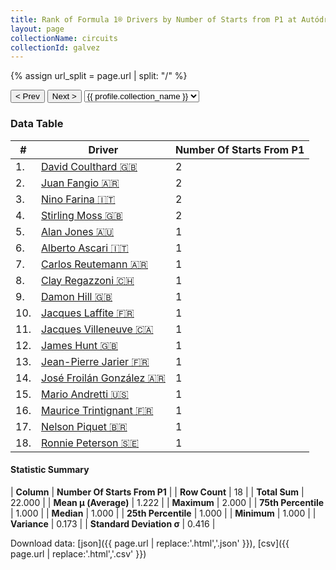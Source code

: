 ```yaml
---
title: Rank of Formula 1® Drivers by Number of Starts from P1 at Autódromo Juan y Oscar Gálvez
layout: page
collectionName: circuits
collectionId: galvez
---
```


{% assign url_split = page.url | split: "/" %}
<div id="collection-navigation">
<button onclick="selector.options[selector.selectedIndex-1].value && (window.location = selector.options[selector.selectedIndex-1].value);">&lt; Prev</button>
<button onclick="selector.options[selector.selectedIndex+1].value && (window.location = selector.options[selector.selectedIndex+1].value);">Next &gt;</button>
<select id="selector" onchange="this.options[this.selectedIndex].value && (window.location = this.options[this.selectedIndex].value);">
  {% for collectionId in site.data[page.collectionName].refs %}
    {% if collectionId == page.collectionId %}
      {% assign selected = "selected" %}
    {% else %}
      {% assign selected = "" %}
    {% endif %}
    {% assign profile = site.data[page.collectionName][collectionId].profile %}
    <option value="/f1/{{ page.collectionName }}/{{ collectionId }}/{{ url_split[4] }}" {{ selected }}>{{ profile.collection_name }}</option>
  {% endfor %}
</select>
</div>

<canvas id="chart" width="400" height="180"></canvas>
<script>
var data = {
  "labels" : [
    "David Coulthard",
    "Juan Fangio",
    "Nino Farina",
    "Stirling Moss",
    "Alan Jones",
    "Alberto Ascari",
    "Carlos Reutemann",
    "Clay Regazzoni",
    "Damon Hill",
    "Jacques Laffite",
    "Jacques Villeneuve",
    "James Hunt",
    "Jean-Pierre Jarier",
    "José Froilán González",
    "Mario Andretti",
    "Maurice Trintignant",
    "Nelson Piquet",
    "Ronnie Peterson"
  ],
  "datasets" : [
    {
      "label" : "Number Of Starts From P1",
      "data" : [
        2,
        2,
        2,
        2,
        1,
        1,
        1,
        1,
        1,
        1,
        1,
        1,
        1,
        1,
        1,
        1,
        1,
        1
      ],
      "borderColor" : [
        "#1D181E",
        "#1D181E",
        "#1D181E",
        "#1D181E",
        "#1D181E",
        "#1D181E",
        "#1D181E",
        "#1D181E",
        "#1D181E",
        "#1D181E",
        "#1D181E",
        "#1D181E",
        "#1D181E",
        "#1D181E",
        "#1D181E",
        "#1D181E",
        "#1D181E",
        "#1D181E"
      ],
      "borderWidth" : 1,
      "backgroundColor" : [
        "#9C8E8D",
        "#9C8E8D",
        "#9C8E8D",
        "#9C8E8D",
        "#9C8E8D",
        "#9C8E8D",
        "#9C8E8D",
        "#9C8E8D",
        "#9C8E8D",
        "#9C8E8D",
        "#9C8E8D",
        "#9C8E8D",
        "#9C8E8D",
        "#9C8E8D",
        "#9C8E8D",
        "#9C8E8D",
        "#9C8E8D",
        "#9C8E8D"
      ]
    }
  ]
};
var options = {
  legend: {
    display: false
  },
  scales: {
    xAxes: [{
      ticks: {
        beginAtZero: true,
        maxRotation: 180,
        display: window.innerWidth > 800
      }
    }],
    yAxes: [{
      ticks: {
        beginAtZero: true
      }
    }]
  },
  onResize: function(chart, size) {
    chart.options.scales.xAxes[0].ticks.display = size.width > 800;
  }
};
var chart = new Chart("chart", {
    data: data,
    type: 'bar',
    options: options
});
</script>



### Data Table

| # | Driver | Number Of Starts From P1 |
|--|--|--|
| 1. | [David Coulthard 🇬🇧](/f1/drivers/coulthard) | 2 |
| 2. | [Juan Fangio 🇦🇷](/f1/drivers/fangio) | 2 |
| 3. | [Nino Farina 🇮🇹](/f1/drivers/farina) | 2 |
| 4. | [Stirling Moss 🇬🇧](/f1/drivers/moss) | 2 |
| 5. | [Alan Jones 🇦🇺](/f1/drivers/jones) | 1 |
| 6. | [Alberto Ascari 🇮🇹](/f1/drivers/ascari) | 1 |
| 7. | [Carlos Reutemann 🇦🇷](/f1/drivers/reutemann) | 1 |
| 8. | [Clay Regazzoni 🇨🇭](/f1/drivers/regazzoni) | 1 |
| 9. | [Damon Hill 🇬🇧](/f1/drivers/damon_hill) | 1 |
| 10. | [Jacques Laffite 🇫🇷](/f1/drivers/laffite) | 1 |
| 11. | [Jacques Villeneuve 🇨🇦](/f1/drivers/villeneuve) | 1 |
| 12. | [James Hunt 🇬🇧](/f1/drivers/hunt) | 1 |
| 13. | [Jean-Pierre Jarier 🇫🇷](/f1/drivers/jarier) | 1 |
| 14. | [José Froilán González 🇦🇷](/f1/drivers/gonzalez) | 1 |
| 15. | [Mario Andretti 🇺🇸](/f1/drivers/mario_andretti) | 1 |
| 16. | [Maurice Trintignant 🇫🇷](/f1/drivers/trintignant) | 1 |
| 17. | [Nelson Piquet 🇧🇷](/f1/drivers/piquet) | 1 |
| 18. | [Ronnie Peterson 🇸🇪](/f1/drivers/peterson) | 1 |

#### Statistic Summary

| **Column** | **Number Of Starts From P1** |
| **Row Count** | 18 |
| **Total Sum** | 22.000 |
| **Mean μ (Average)** | 1.222 |
| **Maximum** | 2.000 |
| **75th Percentile** | 1.000 |
| **Median** | 1.000 |
| **25th Percentile** | 1.000 |
| **Minimum** | 1.000 |
| **Variance** | 0.173 |
| **Standard Deviation σ** | 0.416 |

Download data: [json]({{ page.url | replace:'.html','.json' }}), [csv]({{ page.url | replace:'.html','.csv' }})
